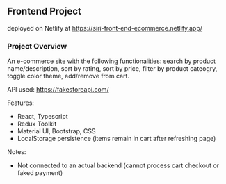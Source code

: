 ## Frontend Project
deployed on Netlify at https://siri-front-end-ecommerce.netlify.app/

### Project Overview
An e-commerce site with the following functionalities: search by product name/description, sort by rating, sort by price, filter by product cateogry, toggle color theme, add/remove from cart.

API used: https://fakestoreapi.com/

Features: 
- React, Typescript
- Redux Toolkit
- Material UI, Bootstrap, CSS
- LocalStorage persistence (items remain in cart after refreshing page)

Notes: 
- Not connected to an actual backend (cannot process cart checkout or faked payment)
